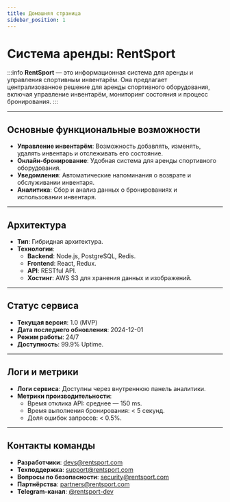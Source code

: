 ```yaml
---
title: Домашняя страница
sidebar_position: 1
---
```


# Система аренды: **RentSport**

:::info
**RentSport** — это информационная система для аренды и управления спортивным инвентарём. Она предлагает централизованное решение для аренды спортивного оборудования, включая управление инвентарём, мониторинг состояния и процесс бронирования.
:::

---

## Основные функциональные возможности
- **Управление инвентарём**: Возможность добавлять, изменять, удалять инвентарь и отслеживать его состояние.
- **Онлайн-бронирование**: Удобная система для аренды спортивного оборудования.
- **Уведомления**: Автоматические напоминания о возврате и обслуживании инвентаря.
- **Аналитика**: Сбор и анализ данных о бронированиях и использовании инвентаря.

---

## Архитектура
- **Тип**: Гибридная архитектура.
- **Технологии**:
  - **Backend**: Node.js, PostgreSQL, Redis.
  - **Frontend**: React, Redux.
  - **API**: RESTful API.
  - **Хостинг**: AWS S3 для хранения данных и изображений.
  
---

## Статус сервиса
- **Текущая версия**: 1.0 (MVP)
- **Дата последнего обновления**: 2024-12-01
- **Режим работы**: 24/7
- **Доступность**: 99.9% Uptime.

---

## Логи и метрики
- **Логи сервиса**: Доступны через внутреннюю панель аналитики.
- **Метрики производительности**:
  - Время отклика API: среднее — 150 ms.
  - Время выполнения бронирования: < 5 секунд.
  - Доля ошибок запросов: < 0.5%.

---

## Контакты команды
- **Разработчики**: devs@rentsport.com
- **Техподдержка**: support@rentsport.com
- **Вопросы по безопасности**: security@rentsport.com
- **Партнёрства**: partners@rentsport.com
- **Telegram-канал**: [@rentsport-dev](https://t.me/rentsport-dev)
